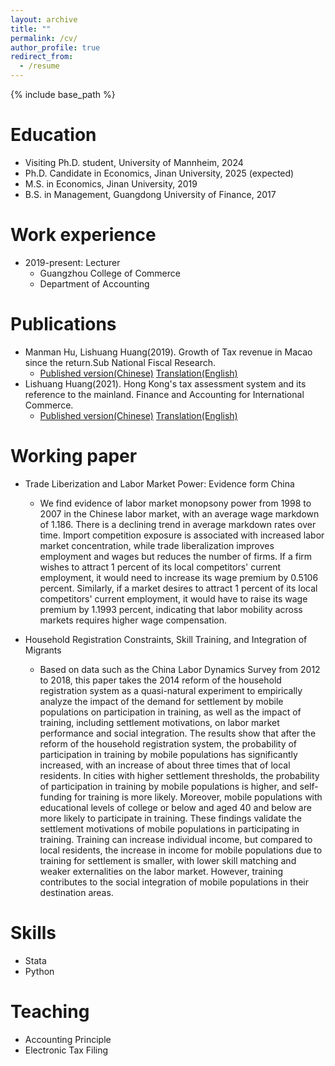 ```yaml
---
layout: archive
title: ""
permalink: /cv/
author_profile: true
redirect_from:
  - /resume
---
```


{% include base_path %}

Education
======
* Visiting Ph.D. student, University of Mannheim, 2024 
* Ph.D. Candidate in Economics, Jinan University, 2025 (expected)
* M.S. in Economics, Jinan University, 2019
* B.S. in Management, Guangdong University of Finance, 2017

Work experience
======
* 2019-present: Lecturer
  * Guangzhou College of Commerce
  * Department of Accounting 

Publications
======

* Manman Hu, Lishuang Huang(2019). Growth of Tax revenue in Macao since the return.Sub National Fiscal Research.
  - [Published version(Chinese)](https://lishuanghuang.github.io/assets/Macau.pdf)   [Translation(English)](https://lishuanghuang.github.io/assets/Macau_eng.pdf)
* Lishuang Huang(2021). Hong Kong's tax assessment system and its reference to the mainland. Finance and Accounting for International Commerce.
  - [Published version(Chinese)](https://lishuanghuang.github.io/assets/Hongkong.pdf)   [Translation(English)](https://lishuanghuang.github.io/assets/Hongkong_eng.pdf)

Working paper
======
* Trade Liberization and Labor Market Power: Evidence form China
  * We find evidence of labor market monopsony power from 1998 to 2007 in the Chinese labor market, with an average wage markdown of 1.186. There is a declining trend in average markdown rates over time. Import competition exposure is associated with increased labor market concentration, while trade liberalization improves employment and wages but reduces the number of firms. If a firm wishes to attract 1 percent of its local competitors' current employment, it would need to increase its wage premium by 0.5106 percent. Similarly, if a market desires to attract 1 percent of its local competitors' current employment, it would have to raise its wage premium by 1.1993 percent, indicating that labor mobility across markets requires higher wage compensation.

* Household Registration Constraints, Skill Training, and Integration of Migrants
  * Based on data such as the China Labor Dynamics Survey from 2012 to 2018, this paper takes the 2014 reform of the household registration system as a quasi-natural experiment to empirically analyze the impact of the demand for settlement by mobile populations on participation in training, as well as the impact of training, including settlement motivations, on labor market performance and social integration. The results show that after the reform of the household registration system, the probability of participation in training by mobile populations has significantly increased, with an increase of about three times that of local residents. In cities with higher settlement thresholds, the probability of participation in training by mobile populations is higher, and self-funding for training is more likely. Moreover, mobile populations with educational levels of college or below and aged 40 and below are more likely to participate in training. These findings validate the settlement motivations of mobile populations in participating in training. Training can increase individual income, but compared to local residents, the increase in income for mobile populations due to training for settlement is smaller, with lower skill matching and weaker externalities on the labor market. However, training contributes to the social integration of mobile populations in their destination areas. 
  
Skills
======
* Stata
* Python
  
Teaching
======
* Accounting Principle
* Electronic Tax Filing    
  
